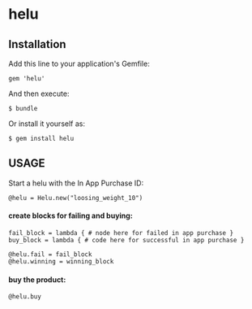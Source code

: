 # helu

## Installation

Add this line to your application's Gemfile:

    gem 'helu'

And then execute:

    $ bundle

Or install it yourself as:

    $ gem install helu

## USAGE

Start a helu with the In App Purchase ID:

    @helu = Helu.new("loosing_weight_10")


#### create blocks for failing and buying: 

    fail_block = lambda { # node here for failed in app purchase }
    buy_block = lambda { # code here for successful in app purchase }

    @helu.fail = fail_block
    @helu.winning = winning_block

####  buy the product: 

    @helu.buy
